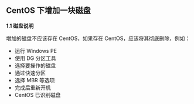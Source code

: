 ﻿## CentOS 下增加一块磁盘

**1.1 磁盘说明**

增加的磁盘不应该存在 CentOS，如果存在 CentOS，应该将其彻底删除，例如：

 - 运行 Windows PE
 - 使用 DG 分区工具
 - 选择要操作的磁盘
 - 通过快速分区
 - 选择 MBR 等选项
 - 完成后重新开机
 - CentOS 已识别磁盘











